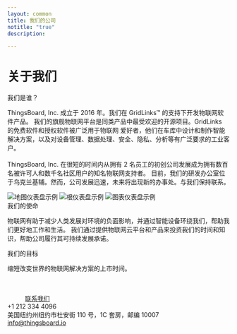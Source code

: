```yaml
---
layout: common
title: 我们的公司
notitle: "true"
description: 

---
```


<h1 class="aboutus-title">关于我们</h1> 

<span class="who-we-are">我们是谁？</span>
<p class="company-info">ThingsBoard, Inc. 成立于 2016 年。我们在 GridLinks™ 的支持下开发物联网软件产品。
   我们的旗舰物联网平台是同类产品中最受欢迎的开源项目。GridLinks 的免费软件和授权软件被广泛用于物联网
   爱好者，他们在车库中设计和制作智能解决方案，以及对设备管理、数据处理、安全、隐私、分析等有广泛要求的工业客户。<br><br>
   ThingsBoard, Inc. 在很短的时间内从拥有 2 名员工的初创公司发展成为拥有数百名被许可人和数千名社区用户的知名物联网支持者。
   目前，我们的研发办公室位于乌克兰基辅。然而，公司发展迅速，未来将出现新的办事处。与我们保持联系。
</p>
<div class="our-mission">
    <div class="our-mission-logos">
        <div class="spacer"></div>
        <div class="about-mission-background"></div>
        <img class="about-mission-index" src="/images/about-mission-index.svg" alt="地图仪表盘示例">
        <img class="about-mission-left" src="/images/about-mission-left.svg" alt="根仪表盘示例">
        <img class="about-mission-right" src="/images/about-mission-right.svg" alt="图表仪表盘示例">
    </div>
    <div class="our-mission-info">
        <span class="our-mission">我们的使命</span>
        <p class="company-info">
          物联网有助于减少人类发展对环境的负面影响，并通过智能设备环绕我们，帮助我们更好地工作和生活。
          我们通过提供物联网云平台和产品来投资我们的时间和知识，帮助公司履行其可持续发展承诺。
        </p>
    </div>
</div>
<div class="our-goal">
    <span class="heading">我们的目标</span>
    <p>缩短改变世界的物联网解决方案的上市时间。</p>
</div>
<div class="center" style="margin-top: 48px;">
    <a class="button" style="padding: 10px 40px;" href="/docs/contact-us/">联系我们</a>
</div>
<div class="company-contacts">
    <div class="company-contact">
        <div class="phone">+1 212 334 4096</div>
    </div>
    <div class="company-contact">
        <div class="address">美国纽约州纽约市杜安街 110 号，1C 套房，邮编 10007</div>
    </div>
    <div class="company-contact">
        <div class="mail"><a href="mailto:info@thingsboard.io">info@thingsboard.io</a></div>
    </div>
</div>